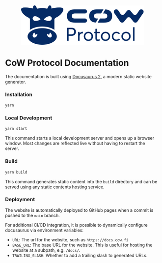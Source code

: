 <p align="center">
   <img alt="CoW Protocol Logo" width="400" src="./.github/cow.png">
</p>

# CoW Protocol Documentation

The documentation is built using [Docusaurus 2](https://docusaurus.io/), a modern static website generator.

### Installation

```bash
yarn
```

### Local Development

```bash
yarn start
```

This command starts a local development server and opens up a browser window. Most changes are reflected live without having to restart the server.

### Build

```bash
yarn build
```

This command generates static content into the `build` directory and can be served using any static contents hosting service.

### Deployment

The website is automatically deployed to GitHub pages when a commit is pushed to the `main` branch.

For additional CI/CD integration, it is possible to dynamically configure docusaurus via environment variables:

- `URL`: The url for the website, such as `https://docs.cow.fi`
- `BASE_URL`: The base URL for the website. This is useful for hosting the website at a subpath, e.g. `/docs/`.
- `TRAILING_SLASH`: Whether to add a trailing slash to generated URLs.
